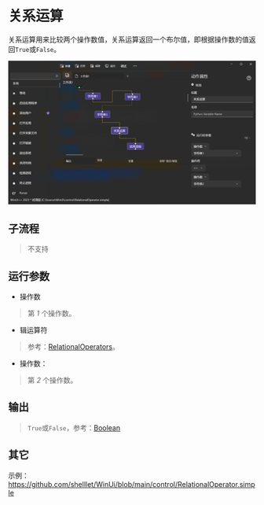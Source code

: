 # 关系运算 
关系运算用来比较两个操作数值，关系运算返回一个布尔值，即根据操作数的值返回`True`或`False`。

![RelationalOperator](./images/13.png ':size=90%')



## 子流程

> 不支持

## 运行参数

* 操作数
>  第 *1* 个操作数。
* 辑运算符
> 参考：[RelationalOperators](./enums/RelationalOperators.md)。
* 操作数：
> 第 *2* 个操作数。


## 输出

> `True`或`False`，参考：[Boolean](./types/Boolean.md)


## 其它

示例：https://github.com/shelllet/WinUi/blob/main/control/RelationalOperator.simple